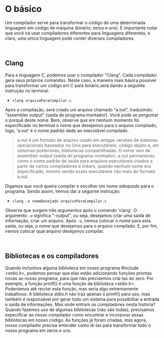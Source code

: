 # O básico
Um compilador serve para transformar o código de uma determinada linguagem em código de máquina (binário; zeros e uns). É importante notar que você irá usar compiladores diferentes para linguagens diferentes, e claro, uma única linguagem pode conter diversos compiladores.

</br>

## Clang
Para a linguagem C, podemos usar o compilador "Clang". Cada compilador gera seus próprios comandos. Neste caso, a maneira mais básica possível para transformar um código em C para binário,será dando a seguinte instrução no terminal:
- `clang arquivoParaCompilar.c`

Após a compilação, será criado um arquivo chamado "a.out", traduzindo: "assembler output" (saída do programa montador). Você pode se perguntar o porquê deste nome. Bem, observe que em nenhum momento foi especificado no terminal o nome que desejamos para o arquivo compilado, logo, 'a.out' é o nome padrão dado ao executável compilado.
> a.out é um formato de arquivo usado em antigas versões de sistemas operacionais baseados no Unix para executáveis, código objeto e, em sistemas posteriores, bibliotecas compartilhadas. O nome vem de assembler output (saída do programa montador). a.out permaneceu como o nome padrão de saída para arquivos executáveis criados a partir de certos compiladores e linkers, quando nenhum nome era especificado, mesmo sendo esses executáveis não mais do formato a.out.

Digamos que você queira compilar e escolher um _nome adequado_ para o programa. Sendo assim, iremos dar a seguinte instrução:
- `clang -o nomeDesejado arquivoParaCompilar.c`

Observe que surgem três argumentos após o comando 'clang'.
O argumento `-o` significa "-output", ou seja, desejamos criar uma saída de informação, criar um arquivo. Após `-o`, iremos colocar o nome para esta saída, ou seja, o nome que desejamos para o arquivo compilado. E, por fim, iremos colocar qual arquivo desejamos compilar.

</br>


## Bibliotecas e os compiladores
Quando incluímos alguma biblioteca em nosso programa #include <stdio.h>, podemos pensar que elas estão adicionando funções prontas novas ao nosso programa, para que não precisemos criá-las do zero. Por exemplo, a função printf() é uma função da biblioteca <stdio.h>. Poderíamos até recriar esta função, mas seria algo extremamente trabalhoso. A biblioteca stdio.h não traz apenas o printf() para uso, mas também é responsável por gerar todo um sistema para possibilitar a entrada e saída de informações.
Mas onde entram os compiladores nesta história? Quando fazemos uso de algumas bibliotecas (não são todas), precisamos especificar ao nosso compilador como encontrar e incorporar essas bibliotecas em nosso código. As funções já foram criadas, mas agora, nosso compilador precisa entender como lê-las para transformar todo o nosso programa em zeros e uns.

